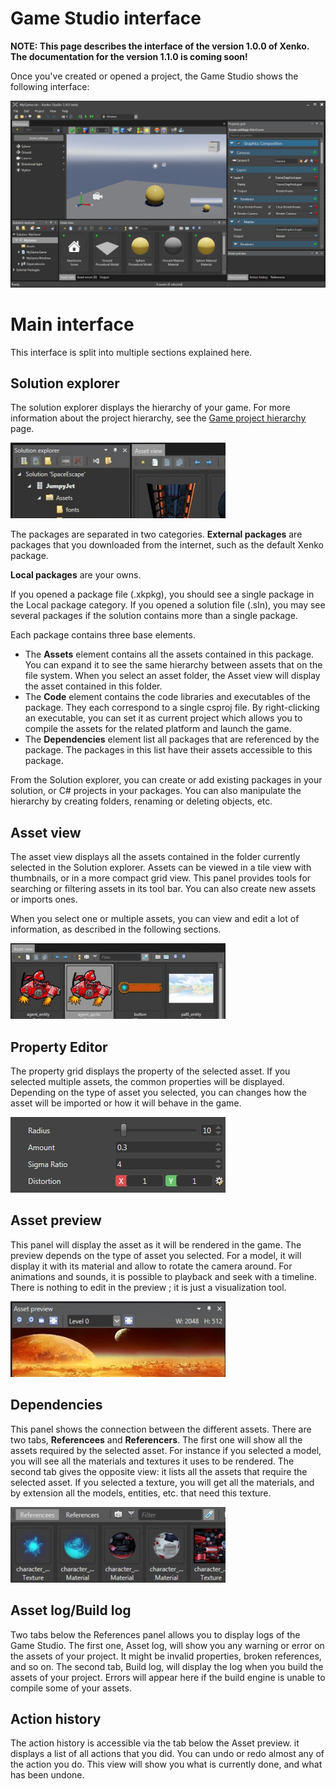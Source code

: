 # Game Studio interface

**NOTE: This page describes the interface of the version 1.0.0 of Xenko. The documentation for the version 1.1.0 is coming soon!**

Once you've created or opened a project, the Game Studio shows the following interface:

![media/Editor.jpg](media/Editor.jpg) 

# Main interface

This interface is split into multiple sections explained here.

## Solution explorer

The solution explorer displays the hierarchy of your game. For more information about the project hierarchy, see the [Game project hierarchy](game-project-hierarchy.md) page.

![media/Editor_explorer_thumb.jpg](media/Editor_explorer_thumb.jpg) 

The packages are separated in two categories. **External packages** are packages that you downloaded from the internet, such as the default Xenko package.

**Local packages** are your owns.

If you opened a package file (.xkpkg), you should see a single package in the Local package category. If you opened a solution file (.sln), you may see several packages if the solution contains more than a single package.

Each package contains three base elements.

- The **Assets** element contains all the assets contained in this package. You can expand it to see the same hierarchy between assets that on the file system. When you select an asset folder, the Asset view will display the asset contained in this folder.
- The **Code** element contains the code libraries and executables of the package. They each correspond to a single csproj file. By right-clicking an executable, you can set it as current project which allows you to compile the assets for the related platform and launch the game.
- The **Dependencies** element list all packages that are referenced by the package. The packages in this list have their assets accessible to this package.

From the Solution explorer, you can create or add existing packages in your solution, or C# projects in your packages. You can also manipulate the hierarchy by creating folders, renaming or deleting objects, etc.

## Asset view

The asset view displays all the assets contained in the folder currently selected in the Solution explorer. Assets can be viewed in a tile view with thumbnails, or in a more compact grid view. This panel provides tools for searching or filtering assets in its tool bar. You can also create new assets or imports ones.

When you select one or multiple assets, you can view and edit a lot of information, as described in the following sections.

![media/Editor2_assetview_thumb.jpg](media/Editor2_assetview_thumb.jpg) 

## Property Editor

The property grid displays the property of the selected asset. If you selected multiple assets, the common properties will be displayed. Depending on the type of asset you selected, you can changes how the asset will be imported or how it will behave in the game.

![media/EditorProperties_props_thumb.jpg](media/EditorProperties_props_thumb.jpg) 

## Asset preview

This panel will display the asset as it will be rendered in the game. The preview depends on the type of asset you selected. For a model, it will display it with its material and allow to rotate the camera around. For animations and sounds, it is possible to playback and seek with a timeline. There is nothing to edit in the preview ; it is just a visualization tool.

![media/EditorProperties_preview_thumb.jpg](media/EditorProperties_preview_thumb.jpg) 

## Dependencies

This panel shows the connection between the different assets. There are two tabs, **Referencees** and **Referencers**. The first one will show all the assets required by the selected asset. For instance if you selected a model, you will see all the materials and textures it uses to be rendered. The second tab gives the opposite view: it lists all the assets that require the selected asset. If you selected a texture, you will get all the materials, and by extension all the models, entities, etc. that need this texture.

![media/Editor_deps_thumb.jpg](media/Editor_deps_thumb.jpg) 

## Asset log/Build log

Two tabs below the References panel allows you to display logs of the Game Studio. The first one, Asset log, will show you any warning or error on the assets of your project. It might be invalid properties, broken references, and so on. The second tab, Build log, will display the log when you build the assets of your project. Errors will appear here if the build engine is unable to compile some of your assets.

## Action history

The action history is accessible via the tab below the Asset preview. it displays a list of all actions that you did. You can undo or redo almost any of the action you do. This view will show you what is currently done, and what has been undone.


